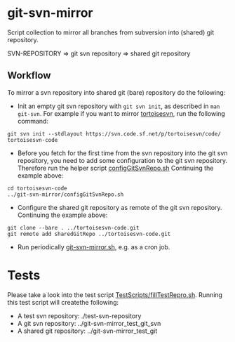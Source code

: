 # git-svn-mirror
Script collection to mirror all branches from subversion into (shared) git repository.

  SVN-REPOSITORY => git svn repository => shared git repository

## Workflow
To mirror a svn repository into shared git (bare) repository do the following:

  - Init an empty git svn repository with `git svn init`, as described in `man git-svn`. For example if you want to mirror [tortoisesvn](https://sourceforge.net/p/tortoisesvn), run the following command:
  ```
  git svn init --stdlayout https://svn.code.sf.net/p/tortoisesvn/code/ tortoisesvn-code
  ```

  - Before you fetch for the first time from the svn repository into the git svn repository, you need to add some configuration to the git svn repository.
  Therefore run the helper script [configGitSvnRepo.sh](configGitSvnRepo.sh)
  Continuing the example above:
  ```
  cd tortoisesvn-code
  ../git-svn-mirror/configGitSvnRepo.sh
  ```

  - Configure the shared git repository as remote of the git svn repository.
  Continuing the example above:
  ```
  git clone --bare . ../tortoisesvn-code.git
  git remote add sharedGitRepo ../tortoisesvn-code.git
  ```

  - Run periodically [git-svn-mirror.sh](git-svn-mirror.sh), e.g. as a cron job.

# Tests

Please take a look into the test script [TestScripts/fillTestRepro.sh](TestScripts/fillTestRepro.sh).
Running this test script will createthe following:

  - A test svn repository: ./test-svn-repository
  - A git svn repository: ../git-svn-mirror_test_git_svn
  - A shared git repository: ../git-svn-mirror_test_git